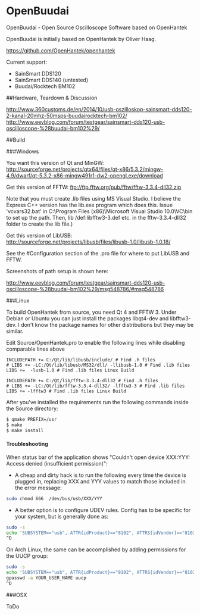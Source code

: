 # OpenBuudai
OpenBuudai - Open Source Oscilloscope Software based on OpenHantek

OpenBuudai is initially based on OpenHantek by Oliver Haag.

https://github.com/OpenHantek/openhantek

Current support:
- SainSmart DDS120
- SainSmart DDS140 (untested)
- Buudai/Rocktech BM102

##Hardware, Teardown & Discussion

http://www.360customs.de/en/2014/10/usb-oszilloskop-sainsmart-dds120-2-kanal-20mhz-50msps-buudairocktech-bm102/
http://www.eevblog.com/forum/testgear/sainsmart-dds120-usb-oscilloscope-%28buudai-bm102%29/

##Build

###Windows

You want this version of Qt and MinGW:
http://sourceforge.net/projects/qtx64/files/qt-x86/5.3.2/mingw-4.9/dwarf/qt-5.3.2-x86-mingw491r1-dw2-opengl.exe/download

Get this version of FFTW:
ftp://ftp.fftw.org/pub/fftw/fftw-3.3.4-dll32.zip

Note that you must create .lib files using MS Visual Studio.
I believe the Express C++ version has the lib.exe program which does this.
Issue 'vcvars32.bat' in C:\Program Files (x86)\Microsoft Visual Studio 10.0\VC\bin to set up the path. Then, lib /def:libfftw3-3.def etc. in the fftw-3.3.4-dll32 folder to create the lib file.)

Get this version of LibUSB:
http://sourceforge.net/projects/libusb/files/libusb-1.0/libusb-1.0.18/

See the #Configuration section of the .pro file for where to put LibUSB and FFTW.

Screenshots of path setup is shown here:

http://www.eevblog.com/forum/testgear/sainsmart-dds120-usb-oscilloscope-%28buudai-bm102%29/msg548786/#msg548786

###Linux

To build OpenHantek from source, you need Qt 4 and FFTW 3. Under Debian or Ubuntu you can just install the packages libqt4-dev and libfftw3-dev. I don't know the package names for other distributions but they may be similar.

Edit Source/OpenHantek.pro to enable the following lines while disabling comparable lines above
```
INCLUDEPATH += C:/Qt/lib/libusb/include/ # Find .h files
# LIBS += -LC:/Qt/lib/libusb/MS32/dll/ -llibusb-1.0 # Find .lib files
LIBS +=  -lusb-1.0 # Find .lib files Linux Build

INCLUDEPATH += C:/Qt/lib/fftw-3.3.4-dll32 # Find .h files
# LIBS += -LC:/Qt/lib/fftw-3.3.4-dll32/ -lfftw3-3 # Find .lib files
LIBS += -lfftw3 # Find .lib files Linux Build
```

After you've installed the requirements run the following commands inside the Source directory:

```bash
$ qmake PREFIX=/usr
$ make
$ make install
```

#### Troubleshooting
When status bar of the application shows "Couldn't open device XXX:YYY: Access denied (insufficient permission)":

* A cheap and dirty hack is to run the following every time the device is plugged in, replacing XXX and YYY values to match those 
included in the error message:
```bash
sudo chmod 666  /dev/bus/usb/XXX/YYY
```
* A better option is to configure UDEV rules. Config has to be specific for your system, but is generally done as:
```bash
sudo -s
echo 'SUBSYSTEM=="usb", ATTR{idProduct}=="8102", ATTRS{idVendor}=="8102", MODE="0666"' > /etc/udev/rules.d/99-OpenBuudai.rules
^D
```
On Arch Linux, the same can be accomplished by adding permissions for the UUCP group:
```bash
sudo -s
echo 'SUBSYSTEM=="usb", ATTR{idProduct}=="8102", ATTRS{idVendor}=="8102", GROUP="uucp"' > /etc/udev/rules.d/99-OpenBuudai.rules
gpasswd -a YOUR_USER_NAME uucp
^D
```

###OSX

ToDo
